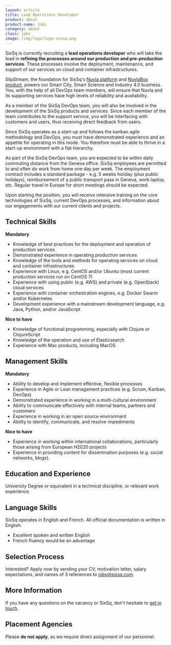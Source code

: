 ```yaml
---
layout: article
title: Lead Operations Developer
product: about
product-name: Jobs
category: about
class: jobs
image: /img/logo/logo-sixsq.png
---
```


SixSq is currently recruiting a **lead operations developer** who will
take the lead in **refining the processes around our production and
pre-production services**.  These processes involve the deployment,
maintenance, and support of our services on cloud and container
infrastructures.

SlipStream, the foundation for SixSq's [Nuvla
platform](/products-and-services/nuvla/overview) and [NuvlaBox
product](/products-and-services/nuvlabox/overview), powers our Smart
City, Smart Science and Industry 4.0 business.  You, with the help of
all DevOps team members, will ensure that Nuvla and its supporting
services have high levels of reliability and availability.

As a member of the SixSq DevOps team, you will also be involved in the
development of the SixSq products and services.  Since each member of
the team contributes to the support service, you will be interfacing
with customers and users, thus receiving direct feedback from users.

Since SixSq operates as a start-up and follows the kanban agile
methodology and DevOps, you must have demonstrated experience and an
appetite for operating in this mode. You therefore must be able to
thrive in a start-up environment with a flat hierarchy.

As part of the SixSq DevOps team, you are expected to be within daily
commuting distance from the Geneva office.  SixSq employees are
permitted to and often do work from home one day per week.  The
employment contract includes a standard package - e.g. 5 weeks holiday
(plus public holidays), reimbursement of a public transport pass in
Geneva, work laptop, etc. Regular travel in Europe for short meetings
should be expected.

Upon starting the position, you will receive intensive training on the
core technologies of SixSq, current DevOps processes, and information
about our engagements with our current clients and projects.


Technical Skills
----

**Mandatory**

- Knowledge of best practices for the deployment and operation of
  production services
- Demonstrated experience in operating production services
- Knowledge of the tools and methods for operating services on cloud
  and container infrastructures
- Experience with Linux, e.g. CentOS and/or Ubuntu (most current
  production services run on CentOS 7)
- Experience with using public (e.g. AWS) and private (e.g. OpenStack)
  cloud services  
- Experience with container orchestration engines, e.g. Docker Swarm
  and/or Kubernetes
- Development experience with a mainstream development language,
  e.g. Java, Python, and/or JavaScript

**Nice to have**

- Knowledge of functional programming, especially with Clojure or
  ClojureScript
- Knowledge of the operation and use of Elasticsearch
- Experience with Mac products, including MacOS

Management Skills
----

**Mandatory**

- Ability to develop and implement effective, flexible processes
- Experience in Agile or Lean management practices (e.g. Scrum,
  Kanban, DevOps)
- Demonstrated experience in working in a multi-cultural environment
- Ability to communicate effectively with internal teams, partners and
  customers
- Experience in working in an open source environment
- Ability to identify, communicate, and resolve impediments

**Nice to have**

- Experience in working within international collaborations,
  particularly those arising from European H2020 projects
- Experience in providing content for dissemination purposes
  (e.g. social networks, blogs).

Education and Experience
----

University Degree or equivalent in a technical discipline, or relevant
work experience.


Language Skills
----

SixSq operates in English and French. All official documentation is
written in English.

- Excellent spoken and written English
- French fluency would be an advantage


Selection Process
----

Interested? Apply now by sending your CV, motivation letter, salary
expectations, and names of 3 references to
[jobs@sixsq.com](mailto:jobs@sixsq.com?subject=job%20application).


More Information
----

If you have any questions on the vacancy or SixSq, don't hesitate to
[get in touch](mailto:jobs@sixsq.com?subject=job%20application).


Placement Agencies
----

Please **do not apply**, as we require direct assignment of our
personnel.
